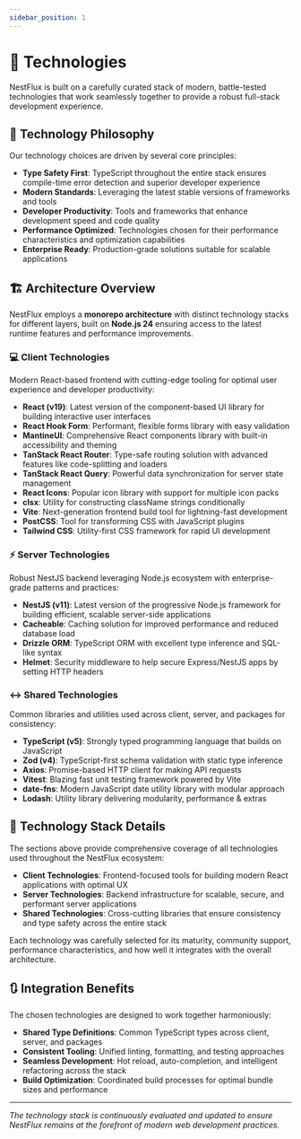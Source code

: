 ```yaml
---
sidebar_position: 1
---
```


# 🤖 Technologies

NestFlux is built on a carefully curated stack of modern, battle-tested technologies that work seamlessly together to provide a robust full-stack development experience.

## 🎯 Technology Philosophy

Our technology choices are driven by several core principles:

- **Type Safety First**: TypeScript throughout the entire stack ensures compile-time error detection and superior developer experience
- **Modern Standards**: Leveraging the latest stable versions of frameworks and tools
- **Developer Productivity**: Tools and frameworks that enhance development speed and code quality
- **Performance Optimized**: Technologies chosen for their performance characteristics and optimization capabilities
- **Enterprise Ready**: Production-grade solutions suitable for scalable applications

## 🏗️ Architecture Overview

NestFlux employs a **monorepo architecture** with distinct technology stacks for different layers, built on **Node.js 24** ensuring access to the latest runtime features and performance improvements.

### 💻 Client Technologies
Modern React-based frontend with cutting-edge tooling for optimal user experience and developer productivity:

- **React (v19)**: Latest version of the component-based UI library for building interactive user interfaces
- **React Hook Form**: Performant, flexible forms library with easy validation
- **MantineUI**: Comprehensive React components library with built-in accessibility and theming
- **TanStack React Router**: Type-safe routing solution with advanced features like code-splitting and loaders
- **TanStack React Query**: Powerful data synchronization for server state management
- **React Icons**: Popular icon library with support for multiple icon packs
- **clsx**: Utility for constructing className strings conditionally
- **Vite**: Next-generation frontend build tool for lightning-fast development
- **PostCSS**: Tool for transforming CSS with JavaScript plugins
- **Tailwind CSS**: Utility-first CSS framework for rapid UI development

### ⚡ Server Technologies
Robust NestJS backend leveraging Node.js ecosystem with enterprise-grade patterns and practices:

- **NestJS (v11)**: Latest version of the progressive Node.js framework for building efficient, scalable server-side applications
- **Cacheable**: Caching solution for improved performance and reduced database load
- **Drizzle ORM**: TypeScript ORM with excellent type inference and SQL-like syntax
- **Helmet**: Security middleware to help secure Express/NestJS apps by setting HTTP headers

### ↔️ Shared Technologies
Common libraries and utilities used across client, server, and packages for consistency:

- **TypeScript (v5)**: Strongly typed programming language that builds on JavaScript
- **Zod (v4)**: TypeScript-first schema validation with static type inference
- **Axios**: Promise-based HTTP client for making API requests
- **Vitest**: Blazing fast unit testing framework powered by Vite
- **date-fns**: Modern JavaScript date utility library with modular approach
- **Lodash**: Utility library delivering modularity, performance & extras

## 🥗 Technology Stack Details

The sections above provide comprehensive coverage of all technologies used throughout the NestFlux ecosystem:

- **Client Technologies**: Frontend-focused tools for building modern React applications with optimal UX
- **Server Technologies**: Backend infrastructure for scalable, secure, and performant server applications  
- **Shared Technologies**: Cross-cutting libraries that ensure consistency and type safety across the entire stack

Each technology was carefully selected for its maturity, community support, performance characteristics, and how well it integrates with the overall architecture.

## 🔃 Integration Benefits

The chosen technologies are designed to work together harmoniously:

- **Shared Type Definitions**: Common TypeScript types across client, server, and packages
- **Consistent Tooling**: Unified linting, formatting, and testing approaches
- **Seamless Development**: Hot reload, auto-completion, and intelligent refactoring across the stack
- **Build Optimization**: Coordinated build processes for optimal bundle sizes and performance

---

*The technology stack is continuously evaluated and updated to ensure NestFlux remains at the forefront of modern web development practices.*
